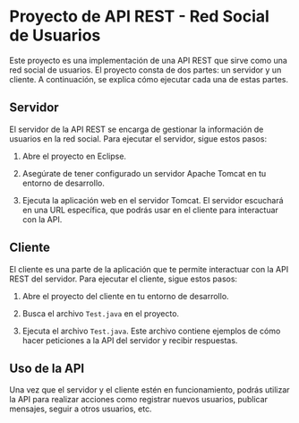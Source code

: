 # Proyecto de API REST - Red Social de Usuarios

Este proyecto es una implementación de una API REST que sirve como una red social de usuarios. El proyecto consta de dos partes: un servidor y un cliente. A continuación, se explica cómo ejecutar cada una de estas partes.

## Servidor

El servidor de la API REST se encarga de gestionar la información de usuarios en la red social. Para ejecutar el servidor, sigue estos pasos:

1. Abre el proyecto en Eclipse.

2. Asegúrate de tener configurado un servidor Apache Tomcat en tu entorno de desarrollo.

3. Ejecuta la aplicación web en el servidor Tomcat. El servidor escuchará en una URL específica, que podrás usar en el cliente para interactuar con la API.

## Cliente

El cliente es una parte de la aplicación que te permite interactuar con la API REST del servidor. Para ejecutar el cliente, sigue estos pasos:

1. Abre el proyecto del cliente en tu entorno de desarrollo.

2. Busca el archivo `Test.java` en el proyecto.

3. Ejecuta el archivo `Test.java`. Este archivo contiene ejemplos de cómo hacer peticiones a la API del servidor y recibir respuestas.

## Uso de la API

Una vez que el servidor y el cliente estén en funcionamiento, podrás utilizar la API para realizar acciones como registrar nuevos usuarios, publicar mensajes, seguir a otros usuarios, etc. 
